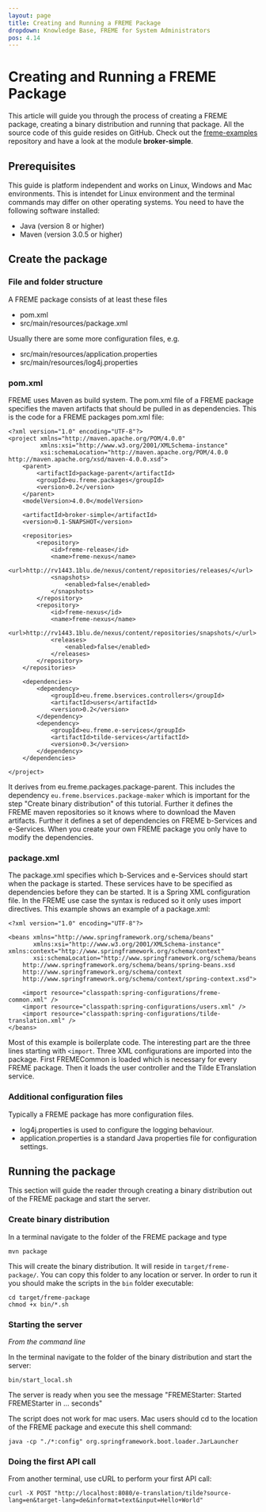 ```yaml
---
layout: page
title: Creating and Running a FREME Package
dropdown: Knowledge Base, FREME for System Administrators
pos: 4.14
---
```


# Creating and Running a FREME Package

This article will guide you through the process of creating a FREME package, creating a binary distribution and running that package. All the source code of this guide resides on GitHub. Check out the [freme-examples](https://github.com/freme-project/freme-examples) repository and have a look at the module **broker-simple**.

## Prerequisites

This guide is platform independent and works on Linux, Windows and Mac environments. This is intendet for Linux environment and the terminal commands may differ on other operating systems. You need to have the following software installed:

* Java (version 8 or higher)
* Maven (version 3.0.5 or higher)

## Create the package

### File and folder structure

A FREME package consists of at least these files

* pom.xml
* src/main/resources/package.xml

Usually there are some more configuration files, e.g.

* src/main/resources/application.properties
* src/main/resources/log4j.properties

### pom.xml

FREME uses Maven as build system. The pom.xml file of a FREME package specifies the maven artifacts that should be pulled in as dependencies. This is the code for a FREME packages pom.xml file:

```
<?xml version="1.0" encoding="UTF-8"?>
<project xmlns="http://maven.apache.org/POM/4.0.0"
         xmlns:xsi="http://www.w3.org/2001/XMLSchema-instance"
         xsi:schemaLocation="http://maven.apache.org/POM/4.0.0 http://maven.apache.org/xsd/maven-4.0.0.xsd">
    <parent>
        <artifactId>package-parent</artifactId>
        <groupId>eu.freme.packages</groupId>
        <version>0.2</version>
    </parent>
    <modelVersion>4.0.0</modelVersion>

    <artifactId>broker-simple</artifactId>
    <version>0.1-SNAPSHOT</version>

    <repositories>
        <repository>
            <id>freme-release</id>
            <name>freme-nexus</name>
            <url>http://rv1443.1blu.de/nexus/content/repositories/releases/</url>
            <snapshots>
                <enabled>false</enabled>
            </snapshots>
        </repository>
        <repository>
            <id>freme-nexus</id>
            <name>freme-nexus</name>
            <url>http://rv1443.1blu.de/nexus/content/repositories/snapshots/</url>
            <releases>
                <enabled>false</enabled>
            </releases>
        </repository>
    </repositories>

    <dependencies>
        <dependency>
            <groupId>eu.freme.bservices.controllers</groupId>
            <artifactId>users</artifactId>
            <version>0.2</version>
        </dependency>
        <dependency>
            <groupId>eu.freme.e-services</groupId>
            <artifactId>tilde-services</artifactId>
            <version>0.3</version>
        </dependency>
    </dependencies>

</project>
```

It derives from eu.freme.packages.package-parent. This includes the dependency `eu.freme.bservices.package-maker` which is important for the step "Create binary distribution" of this tutorial. Further it defines the FREME maven repositories so it knows where to download the Maven artifacts. Further it defines a set of dependencies on FREME b-Services and e-Services. When you create your own FREME package you only have to modify the dependencies.

### package.xml

The package.xml specifies which b-Services and e-Services should start when the package is started. These services have to be specified as dependencies before they can be started. It is a Spring XML configuration file. In the FREME use case the syntax is reduced so it only uses import directives. This example shows an example of a package.xml:

```
<?xml version="1.0" encoding="UTF-8"?>

<beans xmlns="http://www.springframework.org/schema/beans"
       xmlns:xsi="http://www.w3.org/2001/XMLSchema-instance" xmlns:context="http://www.springframework.org/schema/context"
       xsi:schemaLocation="http://www.springframework.org/schema/beans
	http://www.springframework.org/schema/beans/spring-beans.xsd
	http://www.springframework.org/schema/context
	http://www.springframework.org/schema/context/spring-context.xsd">

    <import resource="classpath:spring-configurations/freme-common.xml" />
    <import resource="classpath:spring-configurations/users.xml" />
    <import resource="classpath:spring-configurations/tilde-translation.xml" />
</beans>
```

Most of this example is boilerplate code. The interesting part are the three lines starting with `<import`. Three XML configurations are imported into the package. First FREMECommon is loaded which is necessary for every FREME package. Then it loads the user controller and the Tilde ETranslation service.

### Additional configuration files

Typically a FREME package has more configuration files.

* log4j.properties is used to configure the logging behaviour.
* application.properties is a standard Java properties file for configuration settings.

## Running the package

This section will guide the reader through creating a binary distribution out of the FREME package and start the server.

### Create binary distribution

In a terminal navigate to the folder of the FREME package and type

```
mvn package
```

This will create the binary distribution. It will reside in `target/freme-package/`. You can copy this folder to any location or server.
In order to run it you should make the scripts in the `bin` folder executable:

```
cd target/freme-package
chmod +x bin/*.sh
```

### Starting the server

*From the command line*

In the terminal navigate to the folder of the binary distribution and start the server:

```
bin/start_local.sh
```

The server is ready when you see the message "FREMEStarter: Started FREMEStarter in ... seconds"

The script does not work for mac users. Mac users should cd to the location of the FREME package and execute this shell command:

```
java -cp "./*:config" org.springframework.boot.loader.JarLauncher
```

### Doing the first API call

From another terminal, use cURL to perform your first API call:

```
curl -X POST "http://localhost:8080/e-translation/tilde?source-lang=en&target-lang=de&informat=text&input=Hello+World"
```
